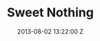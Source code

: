 ---
title: Sweet Nothing
date: 2013-08-02 13:22:00 Z

position: 0
client: Calvin Harris ft Florence and the Machine
video: https://vimeo.com/71574392
image: "/uploads/calvin-harris-sweet-nothing.jpg"

director: Vincent Haycock
production-company: Somesuch
layout: page
---